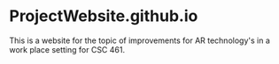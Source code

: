 # ProjectWebsite.github.io
This is a website for the topic of improvements for AR technology's in a work place setting for CSC 461. 
